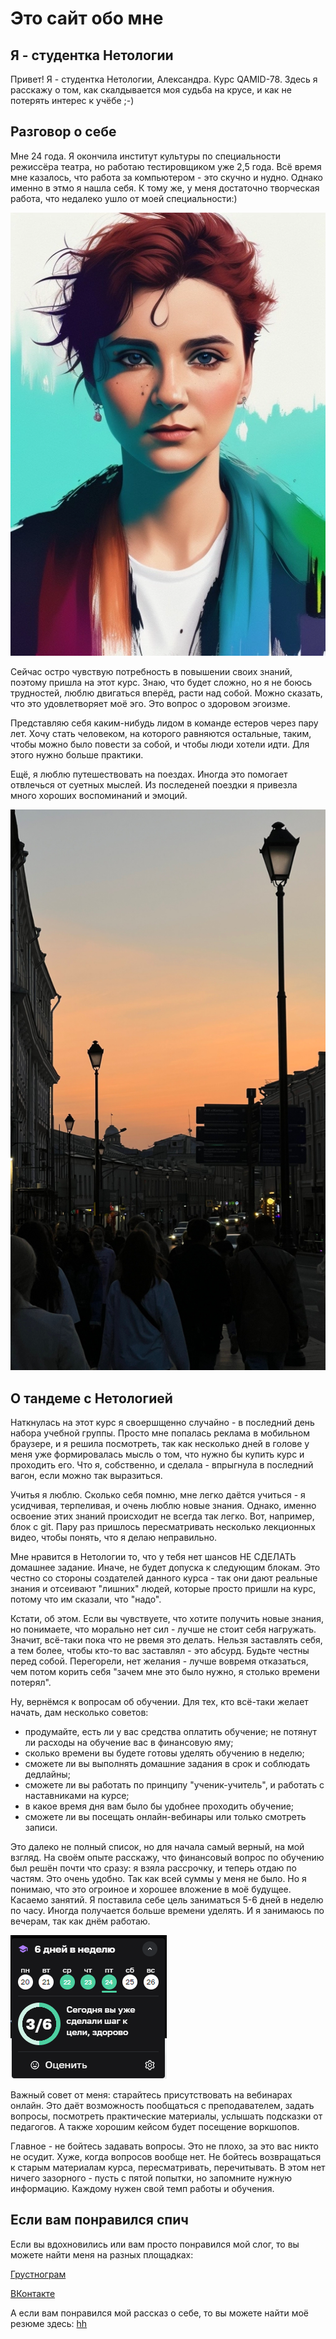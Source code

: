 # Это сайт обо мне
## Я - студентка Нетологии

Привет! Я - студентка Нетологии, Александра. Курс QAMID-78. Здесь я расскажу о том, как скалдывается моя судьба на крусе, и как не потерять интерес к учёбе ;-)

## Разговор о себе
Мне 24 года. Я окончила институт культуры по специальности режиссёра театра, но работаю тестировщиком уже 2,5 года. Всё время мне казалось, что работа за компьютером - это скучно и нудно. Однако именно в этмо я нашла себя. К тому же, у меня достаточно творческая работа, что недалеко ушло от моей специальности:)

![Максимально точно описывает мою творческость](1.PNG)

Сейчас остро чувствую потребность в повышении своих знаний, поэтому пришла на этот курс.
Знаю, что будет сложно, но я не боюсь трудностей, люблю двигаться вперёд, расти над собой. Можно сказать, что это удовлетворяет моё эго.
Это вопрос о здоровом эгоизме.

Представляю себя каким-нибудь лидом в команде естеров через пару лет. Хочу стать человеком, на которого равняются остальные, таким, чтобы можно было повести за собой, и чтобы люди хотели идти. Для этого нужно больше практики.

Ещё, я люблю путешествовать на поездах. Иногда это помогает отвлечься от суетных мыслей.
Из последеней поездки я привезла много хороших воспоминаний и эмоций.

![Из последней поездки](2.JPG)

## О тандеме с Нетологией
Наткнулась на этот курс я своершщенно случайно - в последний день набора учебной группы. Просто мне попалась реклама в мобильном браузере, и я решила посмотреть, так как несколько дней в голове у меня уже формировалась мысль о том, что нужно бы купить курс и проходить его.
Что я, собственно, и сделала - впрыгнула в последний вагон, если можно так выразиться.

Учитья я люблю. Сколько себя помню, мне легко даётся учиться - я усидчивая, терпеливая, и очень люблю новые знания. Однако, именно освоение этих знаний происходит не всегда так легко. Вот, например, блок с git. Пару раз пришлось пересматривать несколько лекционных видео, чтобы понять, что я делаю неправильно.

Мне нравится в Нетологии то, что у тебя нет шансов НЕ СДЕЛАТЬ домашнее задание. Иначе, не будет допуска к следующим блокам. Это честно со стороны создателей данного курса - так они дают реальные знания и отсеивают "лишних" людей, которые просто пришли на курс, потому что им сказали, что "надо".

Кстати, об этом. Если вы чувствуете, что хотите получить новые знания, но понимаете, что морально нет сил - лучше не стоит себя нагружать. Значит, всё-таки пока что не рвемя это делать. Нельзя заставлять себя, а тем более, чтобы кто-то вас заставлял - это абсурд. Будьте честны перед собой. Перегорели, нет желания - лучше вовремя отказаться, чем потом корить себя "зачем мне это было нужно, я столько времени потерял".

Ну, вернёмся к вопросам об обучении.
Для тех, кто всё-таки желает начать, дам несколько советов:
- продумайте, есть ли у вас средства оплатить обучение; не потянут ли расходы на обучение вас в финансовую яму;
- сколько времени вы будете готовы уделять обучению в неделю;
- сможете ли вы выполнять домашние задания в срок и соблюдать дедлайны;
- сможете ли вы работать по принципу "ученик-учитель", и работать с наставниками на курсе;
- в какое время дня вам было бы удобнее проходить обучение;
- сможете ли вы посещать онлайн-вебинары или только смотреть записи.

Это далеко не полный список, но для начала самый верный, на мой взгляд.
На своём опыте расскажу, что финансовый вопрос по обучению был решён почти что сразу: я взяла рассрочку, и теперь отдаю по частям. Это очень удобно. Так как всей суммы у меня не было. Но я понимаю, что это огроиное и хорошее вложение в моё будущее.
Касаемо занятий. Я поставила себе цель заниматься 5-6 дней в неделю по часу. Иногда получается больше времени уделять. И я занимаюсь по вечерам, так как днём работаю.

![Netology](3.png)

Важный совет от меня: старайтесь присутствовать на вебинарах онлайн. Это даёт возможность пообщаться с преподавателем, задать вопросы, посмотреть практические материалы, услышать подсказки от педагогов. А также хорошим кейсом будет посещение воркшопов.

Главное - не бойтесь задавать вопросы. Это не плохо, за это вас никто не осудит. Хуже, когда вопросов вообще нет. Не бойтесь возвращаться к старым материалам курса, пересматривать, перечитывать. В этом нет ничего зазорного - пусть с пятой попытки, но запомните нужную информацию. Каждому нужен свой темп работы и обучения.

## Если вам понравился спич
Если вы вдохновились или вам просто понравился мой слог, то вы можете найти меня на разных площадках:

[Грустнограм](https://grustnogram.ru/u/alexa5728)

[ВКонтакте](https://vk.com/alexa5728)

А если вам понравился мой рассказ о себе, то вы можете найти моё резюме здесь:
[hh](https://orel.hh.ru/resume/21fce8e9ff08e99d480039ed1f3634764e6e73)